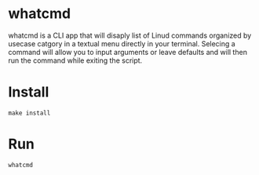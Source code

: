 # whatcmd

whatcmd is a CLI app that will disaply list of Linud commands organized by usecase catgory in a textual menu directly in your terminal. Selecing a command will allow you to input arguments or leave defaults and will then run the command while exiting the script.

# Install
```
make install
```

# Run
```
whatcmd
```
